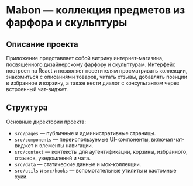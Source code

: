 # Mabon — коллекция предметов из фарфора и скульптуры

## Описание проекта
Приложение представляет собой витрину интернет-магазина, посвящённого дизайнерскому фарфору и скульптурам. Интерфейс построен на React и позволяет посетителям просматривать коллекции, знакомиться с описаниями товаров, читать отзывы, добавлять позиции в избранное и корзину, а также вести диалог с консультантом через встроенный чат-виджет.

## Структура
Основные директории проекта:
- `src/pages` — публичные и административные страницы.
- `src/components` — переиспользуемые UI-компоненты, включая чат-виджет и элементы навигации.
- `src/context` — контексты для аутентификации, корзины, избранного, отзывов, уведомлений и чата.
- `src/data` — статические данные и мок-коллекции.
- `src/utils` и `src/hooks` — вспомогательные утилиты и кастомные хуки.
